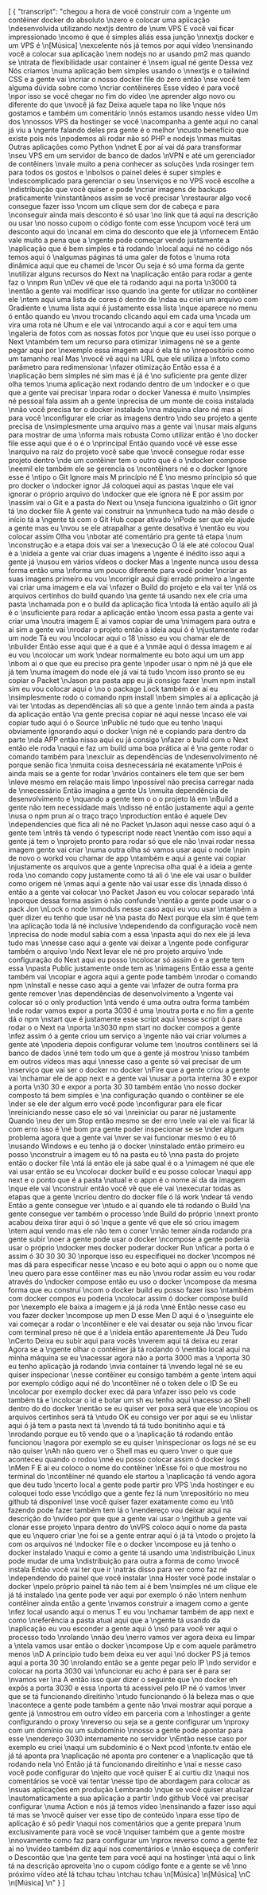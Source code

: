 [
  {
    "transcript": "chegou a hora de você construir com a \ngente um contêiner docker do absoluto \nzero e colocar uma aplicação \ndesenvolvida utilizando nextjs dentro de \num VPS E você vai ficar impressionado \ncomo é que é simples aliás essa junção \nnextjs docker e um VPS é \n[Música] \nexcelente nós já temos por aqui vídeo \nensinando você a colocar sua aplicação \nem nodejs no ar usando pm2 mas quando se \ntrata de flexibilidade usar container é \nsem igual né gente Dessa vez Nós criamos \numa aplicação bem simples usando o \nnextjs e o tailwind CSS e a gente vai \ncriar o nosso docker file do zero então \nse você tem alguma dúvida sobre como \ncriar contêineres Esse vídeo é para você \npor isso se você chegar no fim do vídeo \ne aprender algo novo ou diferente do que \nvocê já faz Deixa aquele tapa no like \nque nós gostamos e também um comentário \nnós estamos usando nesse vídeo Um dos \nnossos VPS da hostinger se você \nacompanha a gente aqui no canal já viu a \ngente falando deles pra gente é o melhor \ncusto benefício que existe pois nós \npodemos ali rodar não só PHP e nodejs \nmas muitas Outras aplicações como Python \ndnet E por aí vai dá para transformar \nseu VPS em um servidor de banco de dados \nVPN e até um gerenciador de contêiners \nvale muito a pena conhecer as soluções \nda rosinger tem para todos os gostos e \nbolsos o painel deles é super simples e \ndescomplicado para gerenciar o seu \nserviços e no VPS você escolhe a \ndistribuição que você quiser e pode \ncriar imagens de backups praticamente \ninstantâneos assim se você precisar \nrestaurar algo você consegue fazer isso \ncom um clique sem dor de cabeça e para \nconseguir ainda mais desconto é só usar \no link que tá aqui na descrição ou usar \no nosso cupom o código fonte com esse \ncupom você terá um desconto aqui do \ncanal em cima do desconto que ele já \nfornecem Então vale muito a pena que a \ngente pode começar vendo justamente a \naplicação que é bem simples e tá rodando \nlocal aqui né no código nós temos aqui ó \nalgumas páginas tá uma galer de fotos e \numa rota dinâmica aqui que eu chamei de \ncor Ou seja é só uma forma da gente \nutilizar alguns recursos do Next na \naplicação então para rodar a gente faz o \nnpm Run \nDev vê que ele tá rodando aqui na porta \n3000 tá \nentão a gente vai modificar isso quando \na gente for utilizar no contêiner ele \ntem aqui uma lista de cores ó dentro de \ndaa eu criei um arquivo com Gradiente e \numa lista aqui é justamente essa lista \nque aparece no menu ó então quando eu \nvou trocando clicando aqui em cada uma \ncada um vira uma rota né Uhum e ele vai \ntrocando aqui a cor e aqui tem uma \ngaleria de fotos com as nossas fotos por \nque que eu usei isso porque o Next \ntambém tem um recurso para otimizar \nimagens né se a gente pegar aqui por \nexemplo essa imagem aqui ó ela tá no \nrepositório como um tamanho real Mas \nvocê vê aqui na URL que ele utiliza a \nfoto como parâmetro para redimensionar \nfazer otimização Então essa é a \naplicação bem simples né sim mas é já é \no suficiente pra gente dizer olha temos \numa aplicação next rodando dentro de um \ndocker e o que que a gente vai precisar \npara rodar o docker Vanessa é muito \nsimples né pessoal fala assim ah a gente \nprecisa de um monte de coisa instalada \nnão você precisa ter o docker instalado \nna máquina claro né mas aí para você \nconfigurar ele criar as imagens dentro \ndo seu projeto a gente precisa de \nsimplesmente uma arquivo mas a gente vai \nusar mais alguns para mostrar de uma \nforma mais robusta Como utilizar então é \no docker file esse aqui que é o é o \nprincipal Então quando você vê esse esse \narquivo na raiz do projeto você sabe que \nvocê consegue rodar esse projeto dentro \nde um contêiner tem o outro que é o \ndocker compose \neemil ele também ele se gerencia os \ncontêiners né e o docker Ignore esse é \ntipo o Git Ignore mais M princípio né É \no mesmo princípio só que pro docker o \ndocker ignor Já coloquei aqui as pastas \nque ele vai ignorar o próprio arquivo do \ndocker que ele ignora né E por assim por \nassim vai o Git e a pasta do Next ou \nseja funciona igualzinho o Git ignor tá \no docker file A gente vai construir na \nmunheca tudo na mão desde o início tá a \ngente tá com o Git Hub copar ativado \nPode ser que ele ajude a gente mas eu \nvou se ele atrapalhar a gente desativa é \nentão eu vou colocar assim Olha vou \nbotar até comentário pra gente tá etapa \num \nconstrução e a etapa dois vai ser a \nexecução Ó lá ele até colocou Qual é a \nideia a gente vai criar duas imagens a \ngente é inédito isso aqui a gente já \nusou em vários vídeos o docker Mas a \ngente nunca usou dessa forma então uma \nforma um pouco diferente para você poder \ncriar as suas imagens primeiro eu vou \ncorrigir aqui digi errado primeiro a \ngente vai criar uma imagem e ela vai \nfazer o Build do projeto e ela vai ter \nlá os arquivos certinhos do build quando \na gente tá usando nex ele cria uma pasta \nchamada pon e o build da aplicação fica \ntoda lá então aquilo ali já é o \nsuficiente para rodar a aplicação então \ncom essa pasta a gente vai criar uma \noutra imagem E aí vamos copiar de uma \nimagem para outra e aí sim a gente vai \nrodar o projeto então a ideia aqui ó é \njustamente rodar um node Tá eu vou \ncolocar aqui o 18 \nisso eu vou chamar ele de \nbuilder Então esse aqui que é a que é a \nmãe aqui ó dessa imagem e aí eu vou \ncolocar um work \ndear normalmente eu boto aqui um um app \nbom aí o que que eu preciso pra gente \npoder usar o npm né já que ele já tem \numa imagem do node ele já vai tá tudo \ncom isso pronto se eu copiar o Packet \nJason pra pasta app eu já consigo fazer \num npm install sim eu vou colocar aqui o \no o package Lock também ó e aí eu \nsimplesmente rodo o comando npm install \nbem simples aí a aplicação já vai ter \ntodas as dependências ali só que a gente \nnão tem ainda a pasta da aplicação então \na gente precisa copiar né aqui nesse \ncaso ele vai copiar tudo aqui ó o Source \nPublic né tudo que eu tenho \naqui obviamente ignorando aqui o docker \nign né e copiando para dentro da parte \nda APP então nisso aqui eu já consigo \nfazer o build com o Next então ele roda \naqui e faz um build uma boa prática aí é \na gente rodar o comando também para \nexcluir as dependências de \ndesenvolvimento né porque senão fica \nmuita coisa desnecessária né exatamente \nPois é ainda mais se a gente for rodar \nvários containers ele tem que ser bem \nleve mesmo em relação mais limpo \npossível não precisa carregar nada de \nnecessário Então imagina a gente Us \nmuita dependência de desenvolvimento e \nquando a gente tem o o o projeto lá em \nBuild a gente não tem necessidade mais \ndisso né então justamente aqui a gente \nusa o npm prun aí o traço traço \nproduction então é aquele Dev \ndependencies que fica ali né no Packet \nJason aqui nesse caso aqui ó a gente tem \ntrês tá vendo ó typescript node react \nentão com isso aqui a gente já tem o \nprojeto pronto para rodar só que ele não \nvai rodar nessa imagem gente vai criar \numa outra olha só vamos usar aqui o node \npin de novo o workd vou chamar de app \ntambém e aqui a gente vai copiar \njustamente os arquivos que a gente \nprecisa olha qual é a ideia a gente roda \no comando copy justamente como tá ali ó \ne ele vai usar o builder como origem né \nmas aqui a gente não vai usar esse dis \nnada disso ó então a a gente vai colocar \no Packet Jason eu vou colocar separado \ntá \nporque dessa forma assim ó não confunde \nentão a gente pode usar o o pack Jon \nLock o node \nmoduls nesse caso aqui eu vou usar \ntambém a quer dizer eu tenho que usar né \na pasta do Next porque ela sim é que tem \na aplicação toda lá né inclusive \ndependendo da configuração você nem \nprecisa do node modul sabia com a essa \npasta aqui do nex ele já leva tudo mas \nnesse caso aqui a gente vai deixar a \ngente pode configurar também o arquivo \ndo Next levar ele né pro projeto arquivo \nde configuração do Next aqui eu posso \ncolocar só assim ó e a gente tem essa \npasta Public justamente onde tem as \nimagens Então essa a gente também vai \ncopiar e agora aqui a gente pode também \nrodar o comando npm \nInstall e nesse caso aqui a gente vai \nfazer de outra forma pra gente remover \nas dependências de desenvolvimento a \ngente vai colocar só o only production \ntá vendo é uma outra outra forma também \nde rodar vamos expor a porta 3030 é uma \noutra porta e no fim a gente dá o npm \nstart que é justamente esse script aqui \nesse script ó para rodar o o Next na \nporta \n3030 npm start no docker compos a gente \nfez assim ó a gente criou um serviço a \ngente não vai criar volumes a gente até \npoderia depois configurar volume tem \noutros contêiners sei lá banco de dados \nné tem todo um que a gente já mostrou \nisso também em outros vídeos mas aqui \nnesse caso a gente só vai precisar de um \nserviço que vai ser o docker no docker \nFire que a gente criou a gente vai \nchamar ele de app next e a gente vai \nusar a porta interna 30 e expor a porta \n30 30 e expor a porta 30 30 também então \no nosso docker composto tá bem simples e \na configuração quando o contêiner se ele \nder se ele der algum erro você pode \nconfigurar para ele ficar \nreiniciando nesse caso ele só vai \nreiniciar ou parar né justamente Quando \neu der um Stop então mesmo se der erro \nele vai ele vai ficar lá com erro isso é \né bom pra gente poder inspecionar se se \nder algum problema agora que a gente vai \nver se vai funcionar mesmo ó eu tô \nusando Windows e eu tenho já o docker \ninstalado então primeiro eu posso \nconstruir a imagem eu tô na pasta eu tô \nna pasta do projeto então o docker file \ntá lá então ele já sabe qual é o a \nimagem né que ele vai usar então se eu \ncolocar docker build e eu posso colocar \naqui app next e o ponto que é a pasta \natual e o appn é o nome aí da da imagem \nque ele vai \nconstruir então você vê que ele vai \nexecutar todas as etapas que a gente \ncriou dentro do docker file ó lá work \ndear tá vendo Então a gente consegue ver \ntudo e aí quando ele tá rodando o Build \na gente consegue ver também o processo \nde Build do próprio \nnext pronto acabou deixa tirar aqui ó só \nque a gente vê que ele só criou imagem \ntem aqui vendo mas ele não tem o coner \nnão temer ainda rodando pra gente subir \noer a gente pode usar o docker \ncompose a gente poderia usar o próprio \ndocker mes docker poderar docker Run \nficar a porta ó e assim ó 30 30 30 30 \nporque isso eu especifiquei no docker \ncompos né mas dá para especificar nesse \ncaso e eu boto aqui o appn ou o nome que \neu quero para esse contêiner mas eu não \nvou rodar assim eu vou rodar através do \ndocker compose então eu uso o docker \ncompose da mesma forma que eu construí \ncom o docker build eu posso fazer isso \ntambém com docker compos eu poderia \ncolocar assim ó docker compose build por \nexemplo ele baixa a imagem e já já roda \nné Então nesse caso eu vou fazer docker \ncompose up men D esse Men D aqui é o \nseguinte ele vai começar a rodar o \ncontêiner e ele vai desatar ou seja não \nvou ficar com terminal preso né que é a \nideia então aparentemente Já Deu Tudo \nCerto Deixa eu subir aqui para vocês \nverem aqui tá deixa eu zerar Agora se a \ngente olhar o contêiner já tá rodando ó \nentão local aqui na minha máquina se eu \nacessar agora não a porta 3000 mas a \nporta 30 eu tenho aplicação já rodando \nvia container tá \nvendo legal né se eu quiser inspecionar \nesse contêiner eu consigo também a gente \ntem aqui por exemplo código aqui né do \ncontêiner né o token dele o ID Se eu \ncolocar por exemplo docker exec dá para \nfazer isso pelo vs code também tá e \ncolocar o id e botar um sh eu tenho aqui \nacesso ao Shell dentro do do docker \nentão se eu quiser ver poxa será que ele \ncopiou os arquivos certinhos será tá \ntudo OK eu consigo ver por aqui se eu \nlistar aqui ó já tem a pasta next tá \nvendo tá tá tudo bonitinho aqui e tá \nrodando porque eu tô vendo que o a \naplicação tá rodando então funcionou \nagora por exemplo se eu quiser \ninspecionar os logs né se eu não quiser \nAh não quero ver o Shell mas eu quero \nver o que que aconteceu quando o rodou \nné eu posso colocar assim ó docker logs \nMen F E aí eu coloco o nome do contêiner \nEsse foi o que mostrou no terminal do \ncontêiner né quando ele startou a \naplicação tá vendo agora que deu tudo \ncerto local a gente pode partir pro VPS \nda hostinger e eu coloquei todo esse \ncódigo que a gente fez lá num \nrepositório no meu github tá disponível \nse você quiser fazer exatamente como eu \ntô fazendo pode fazer também tem lá o \nendereço vou deixar aqui na descrição do \nvídeo por que que a gente vai usar o \ngithub a gente vai clonar esse projeto \npara dentro do \nVPS coloco aqui o nome da pasta que eu \nquero criar \ne foi se a gente entrar aqui ó já tá \ntodo o projeto lá com os arquivos né \ndocker file e o docker \ncompose eu já tenho o docker instalado \naqui e como a gente tá usando uma \ndistribuição Linux pode mudar de uma \ndistribuição para outra a forma de como \nvocê instala Então você vai ter que ir \natrás disso para ver como faz né \ndependendo do painel que você instalar \nna Hoster você pode instalar o docker \npelo próprio painel tá não tem aí é bem \nsimples né um clique ele já tá instalado \na gente pode ver aqui por exemplo ó não \ntem nenhum contêiner ainda então a gente \nvamos construir a imagem como a gente \nfez local usando aqui o menus T eu vou \nchamar também de app next e como \nreferência a pasta atual aqui que a \ngente tá usando da \naplicação eu vou esconder a gente aqui ó \nsó para você ver aqui o processo todo \nrolando \nnão deu \nerro vamos ver agora deixa eu limpar a \ntela vamos usar então o docker \ncompose Up e com aquele parâmetro menos \nD A princípio tudo bem deixa eu ver aqui \nó docker PS já temos aqui a porta 30 30 \nrolando então se a gente pegar pelo IP \ndo servidor e colocar na porta 3030 vai \nfuncionar eu acho é para ser é para ser \nvamos ver \na A então isso quer dizer o seguinte que \no docker eh expôs a porta 3030 e essa \nporta tá acessível pelo IP né ó vamos \nver que se tá funcionando direitinho \ntudo funcionando ó lá beleza mas o que \nacontece a gente pode também a gente não \nvai mostrar aqui porque a gente já \nmostrou em outro vídeo em parceria com a \nhostinger a gente configurando o proxy \nreverso ou seja se a gente configurar um \nproxy com um domínio ou um subdomínio \nnosso a gente pode apontar para esse \nendereço 3030 internamente no servidor \nEntão nesse caso por exemplo eu criei \naqui um subdomínio é o Next pcod \nfonte.tv então ele já tá aponta pra \naplicação né aponta pro contener e a \naplicação que tá rodando nela \nó Então já tá funcionando direitinho e \naí e nesse caso você pode configurar do \njeito que você quiser E aí curtiu diz \naqui nos comentários se você vai tentar \nesse tipo de abordagem para colocar as \nsuas aplicações em produção Lembrando \nque se você quiser atualizar \nautomaticamente a sua aplicação a partir \ndo github Você vai precisar configurar \numa Action e nós já temos vídeo \nensinando a fazer isso aqui tá mas se \nvocê quiser ver esse tipo de conteúdo \npara esse tipo de aplicação é só pedir \naqui nos comentários que a gente prepara \num exclusivamente para você se você \nquiser também que a gente mostre \nnovamente como faz para configurar um \nprox reverso como a gente fez aí no \nvídeo também diz aqui nos comentários e \nnão esqueça de conferir o Descontão que \na gente tem para você aqui na hostinger \ntá aqui o link tá na descrição aproveita \no o cupom código fonte e a gente se vê \nno próximo vídeo até lá tchau tchau \ntchau tchau \n[Música] \n[Música] \nC \n[Música] \n"
  }
]